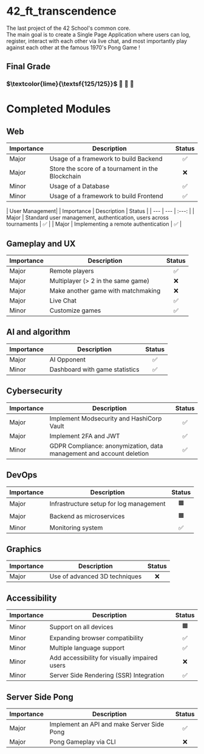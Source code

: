 # 42_ft_transcendence

The last project of the 42 School's common core.</br>
The main goal is to create a Single Page Application where users can log, register, interact with each other via live chat, and most importantly play against each other at the famous 1970's Pong Game ! </br>

## Final Grade
### $\textcolor{lime}{\textsf{125/125}}$  🌟 🌟 🌟 </br>

# Completed Modules
## Web
| Importance | Description | Status |
| --- | --- | :---: |
| Major | Usage of a framework to build Backend | ✅ |
| Major | Store the score of a tournament in the Blockchain| ❌ |
| Minor | Usage of a Database | ✅ |
| Minor | Usage of a framework to build Frontend | ✅ |</br>

| User Management|
| Importance | Description | Status |
| --- | --- | :---: |
| Major | Standard user management, authentication, users across tournaments | ✅ |
| Major | Implementing a remote authentication | ✅ |

## Gameplay and UX
| Importance | Description | Status |
| --- | --- | :---: |
| Major | Remote players | ✅ |
| Major | Multiplayer (> 2 in the same game) | ❌ |
| Major | Make another game with matchmaking | ❌ |
| Major | Live Chat| ✅ |
| Minor | Customize games | ✅ |

## AI and algorithm
| Importance | Description | Status |
| --- | --- | :---: |
| Major | AI Opponent | ✅ |
| Minor | Dashboard with game statistics | ✅ |

## Cybersecurity
| Importance | Description | Status |
| --- | --- | :---: |
| Major | Implement Modsecurity and HashiCorp Vault | ✅ |
| Major | Implement 2FA and JWT| ✅ |
| Minor | GDPR Compliance: anonymization, data management and account deletion | ✅ |

## DevOps
| Importance | Description | Status |
| --- | --- | :---: |
| Major | Infrastructure setup for log management | 🟧 |
| Major | Backend as microservices | 🟧 |
| Minor | Monitoring system | ✅ |

## Graphics
| Importance | Description | Status |
| --- | --- | :---: |
| Major | Use of advanced 3D techniques  | ❌ |

## Accessibility
| Importance | Description | Status |
| --- | --- | :---: |
| Minor | Support on all devices  | 🟧 |
| Minor | Expanding browser compatibility  | ✅ |
| Minor | Multiple language support  | ✅ |
| Minor | Add accessibility for visually impaired users | ❌ |
| Minor | Server Side Rendering (SSR) Integration  | ✅ |

## Server Side Pong
| Importance | Description | Status |
| --- | --- | :---: |
| Major | Implement an API and make Server Side Pong  | ✅ |
| Major | Pong Gameplay via CLI  | ❌ |





